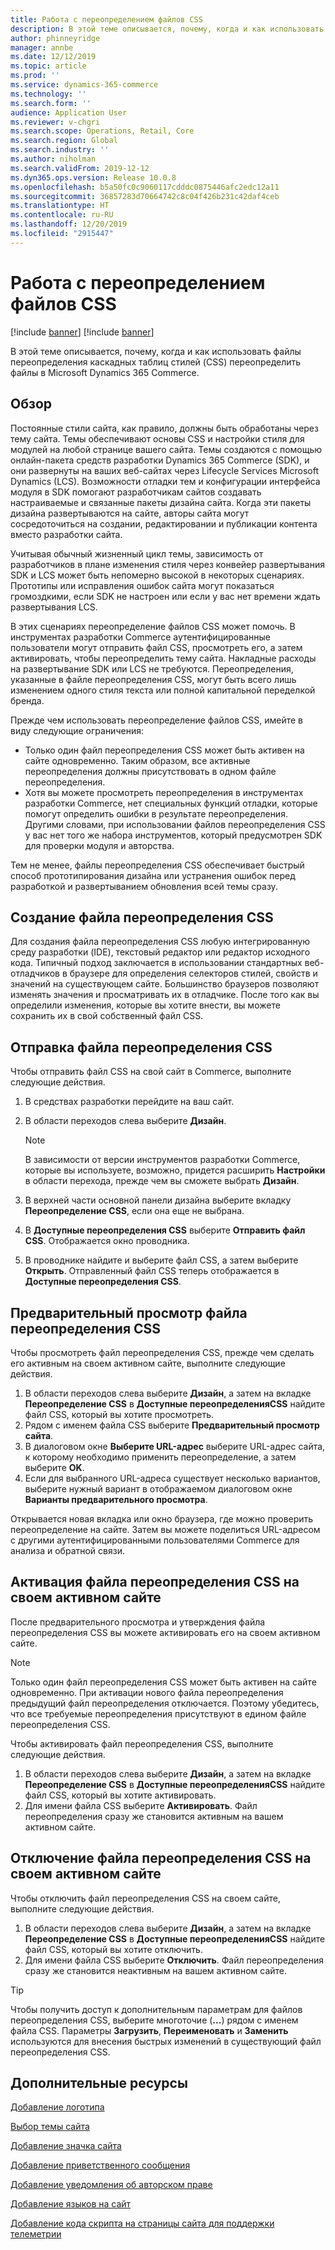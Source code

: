 ```yaml
---
title: Работа с переопределением файлов CSS
description: В этой теме описывается, почему, когда и как использовать файлы переопределения каскадных таблиц стилей (CSS) переопределить файлы в Microsoft Dynamics 365 Commerce.
author: phinneyridge
manager: annbe
ms.date: 12/12/2019
ms.topic: article
ms.prod: ''
ms.service: dynamics-365-commerce
ms.technology: ''
ms.search.form: ''
audience: Application User
ms.reviewer: v-chgri
ms.search.scope: Operations, Retail, Core
ms.search.region: Global
ms.search.industry: ''
ms.author: niholman
ms.search.validFrom: 2019-12-12
ms.dyn365.ops.version: Release 10.0.8
ms.openlocfilehash: b5a50fc0c9060117cdddc0875446afc2edc12a11
ms.sourcegitcommit: 36857283d70664742c8c04f426b231c42daf4ceb
ms.translationtype: HT
ms.contentlocale: ru-RU
ms.lasthandoff: 12/20/2019
ms.locfileid: "2915447"
---
```

# <a name="work-with-css-override-files"></a>Работа с переопределением файлов CSS

[!include [banner](includes/preview-banner.md)]
[!include [banner](includes/banner.md)]

В этой теме описывается, почему, когда и как использовать файлы переопределения каскадных таблиц стилей (CSS) переопределить файлы в Microsoft Dynamics 365 Commerce.

## <a name="overview"></a>Обзор

Постоянные стили сайта, как правило, должны быть обработаны через тему сайта. Темы обеспечивают основы CSS и настройки стиля для модулей на любой странице вашего сайта. Темы создаются с помощью онлайн-пакета средств разработки Dynamics 365 Commerce (SDK), и они развернуты на ваших веб-сайтах через Lifecycle Services Microsoft Dynamics (LCS). Возможности отладки тем и конфигурации интерфейса модуля в SDK помогают разработчикам сайтов создавать настраиваемые и связанные пакеты дизайна сайта. Когда эти пакеты дизайна развертываются на сайте, авторы сайта могут сосредоточиться на создании, редактировании и публикации контента вместо разработки сайта.

Учитывая обычный жизненный цикл темы, зависимость от разработчиков в плане изменения стиля через конвейер развертывания SDK и LCS может быть непомерно высокой в некоторых сценариях. Прототипы или исправления ошибок сайта могут показаться громоздкими, если SDK не настроен или если у вас нет времени ждать развертывания LCS.

В этих сценариях переопределение файлов CSS может помочь. В инструментах разработки Commerce аутентифицированные пользователи могут отправить файл CSS, просмотреть его, а затем активировать, чтобы переопределить тему сайта. Накладные расходы на развертывание SDK или LCS не требуются. Переопределения, указанные в файле переопределения CSS, могут быть всего лишь изменением одного стиля текста или полной капитальной переделкой бренда.

Прежде чем использовать переопределение файлов CSS, имейте в виду следующие ограничения:

- Только один файл переопределения CSS может быть активен на сайте одновременно. Таким образом, все активные переопределения должны присутствовать в одном файле переопределения.
- Хотя вы можете просмотреть переопределения в инструментах разработки Commerce, нет специальных функций отладки, которые помогут определить ошибки в результате переопределения. Другими словами, при использовании файлов переопределения CSS у вас нет того же набора инструментов, который предусмотрен SDK для проверки модуля и авторства.

Тем не менее, файлы переопределения CSS обеспечивает быстрый способ прототипирования дизайна или устранения ошибок перед разработкой и развертыванием обновления всей темы сразу.

## <a name="create-a-css-override-file"></a>Создание файла переопределения CSS

Для создания файла переопределения CSS любую интегрированную среду разработки (IDE), текстовый редактор или редактор исходного кода. Типичный подход заключается в использовании стандартных веб-отладчиков в браузере для определения селекторов стилей, свойств и значений на существующем сайте. Большинство браузеров позволяют изменять значения и просматривать их в отладчике. После того как вы определили изменения, которые вы хотите внести, вы можете сохранить их в свой собственный файл CSS.

## <a name="upload-a-css-override-file"></a>Отправка файла переопределения CSS

Чтобы отправить файл CSS на свой сайт в Commerce, выполните следующие действия.

1. В средствах разработки перейдите на ваш сайт.
1. В области переходов слева выберите **Дизайн**.

    > [!NOTE]
    > В зависимости от версии инструментов разработки Commerce, которые вы используете, возможно, придется расширить **Настройки** в области перехода, прежде чем вы сможете выбрать **Дизайн**.

1. В верхней части основной панели дизайна выберите вкладку **Переопределение CSS**, если она еще не выбрана.
1. В **Доступные переопределения CSS** выберите **Отправить файл CSS**. Отображается окно проводника.
1. В проводнике найдите и выберите файл CSS, а затем выберите **Открыть**. Отправленный файл CSS теперь отображается в **Доступные переопределения CSS**.

## <a name="preview-a-css-override-file"></a>Предварительный просмотр файла переопределения CSS

Чтобы просмотреть файл переопределения CSS, прежде чем сделать его активным на своем активном сайте, выполните следующие действия.

1. В области переходов слева выберите **Дизайн**, а затем на вкладке **Переопределение CSS** в **Доступные переопределенияCSS** найдите файл CSS, который вы хотите просмотреть.
1. Рядом с именем файла CSS выберите **Предварительный просмотр сайта**.
1. В диалоговом окне **Выберите URL-адрес** выберите URL-адрес сайта, к которому необходимо применить переопределение, а затем выберите **OK**.
1. Если для выбранного URL-адреса существует несколько вариантов, выберите нужный вариант в отображаемом диалоговом окне **Варианты предварительного просмотра**.

Открывается новая вкладка или окно браузера, где можно проверить переопределение на сайте. Затем вы можете поделиться URL-адресом с другими аутентифицированными пользователями Commerce для анализа и обратной связи.

## <a name="activate-a-css-override-file-on-your-live-site"></a>Активация файла переопределения CSS на своем активном сайте

После предварительного просмотра и утверждения файла переопределения CSS вы можете активировать его на своем активном сайте.

> [!NOTE]
> Только один файл переопределения CSS может быть активен на сайте одновременно. При активации нового файла переопределения предыдущий файл переопределения отключается. Поэтому убедитесь, что все требуемые переопределения присутствуют в едином файле переопределения CSS.

Чтобы активировать файл переопределения CSS, выполните следующие действия.

1. В области переходов слева выберите **Дизайн**, а затем на вкладке **Переопределение CSS** в **Доступные переопределенияCSS** найдите файл CSS, который вы хотите активировать.
1. Для имени файла CSS выберите **Активировать**. Файл переопределения сразу же становится активным на вашем активном сайте.

## <a name="deactivate-a-css-override-file-on-your-live-site"></a>Отключение файла переопределения CSS на своем активном сайте

Чтобы отключить файл переопределения CSS на своем сайте, выполните следующие действия.

1. В области переходов слева выберите **Дизайн**, а затем на вкладке **Переопределение CSS** в **Доступные переопределенияCSS** найдите файл CSS, который вы хотите отключить.
1. Для имени файла CSS выберите **Отключить**. Файл переопределения сразу же становится неактивным на вашем активном сайте.

> [!TIP]
> Чтобы получить доступ к дополнительным параметрам для файлов переопределения CSS, выберите многоточие (**...**) рядом с именем файла CSS. Параметры **Загрузить**, **Переименовать** и **Заменить** используются для внесения быстрых изменений в существующий файл переопределения CSS.

## <a name="additional-resources"></a>Дополнительные ресурсы

[Добавление логотипа](add-logo.md)

[Выбор темы сайта](select-site-theme.md)

[Добавление значка сайта](add-favicon.md)

[Добавление приветственного сообщения](add-welcome-message.md)

[Добавление уведомления об авторском праве](add-copyright-notice.md)

[Добавление языков на сайт](add-languages-to-site.md)

[Добавление кода скрипта на страницы сайта для поддержки телеметрии](add-telemetry.md)
